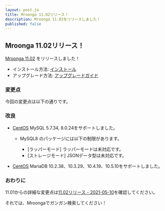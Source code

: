 ```yaml
---
layout: post.ja
title: Mroonga 11.02リリース！
description: Mroonga 11.02をリリースしました！
published: false
---
```


## Mroonga 11.02リリース！

[Mroonga 11.02](/ja/docs/news.html#release-11-02) をリリースしました！

* インストール方法: [インストール](/ja/docs/install.html)
* アップグレード方法: [アップグレードガイド](/ja/docs/upgrade.html)

### 変更点

今回の変更点は以下の通りです。

### 改良

  * [CentOS](/ja/docs/install/centos.html) MySQL 5.7.34, 8.0.24をサポートしました。

    * MySQL8 のパッケージには以下の制限があります。

      * [ラッパーモード] ラッパーモードは未対応です。
      * [ストレージモード] JSONデータ型は未対応です。

  * [CentOS](/ja/docs/install/centos.html) MariaDB 10.2.38、10.3.29、10.4.19、10.5.10をサポートしました。

### おわりに

11.01からの詳細な変更点は[11.02リリース - 2021-05-10](/ja/docs/news.html#release-11-02)を確認してください。

それでは、Mroongaでガンガン検索してください！
